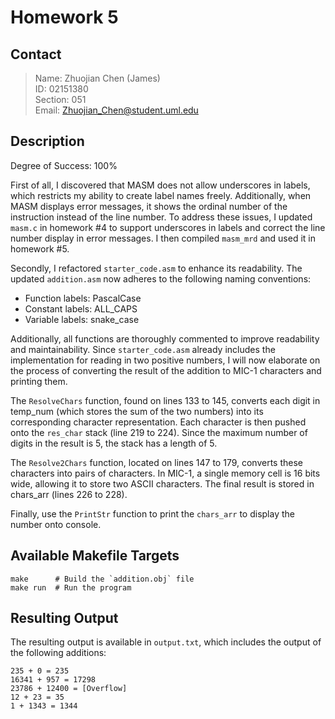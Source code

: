 # Homework 5

## Contact

> Name: Zhuojian Chen (James)  
> ID: 02151380  
> Section: 051  
> Email: Zhuojian_Chen@student.uml.edu

## Description

Degree of Success: 100%

First of all, I discovered that MASM does not allow underscores in labels, which restricts my ability to create label names freely. Additionally, when MASM displays error messages, it shows the ordinal number of the instruction instead of the line number. To address these issues, I updated `masm.c` in homework #4 to support underscores in labels and correct the line number display in error messages. I then compiled `masm_mrd` and used it in homework #5.

Secondly, I refactored `starter_code.asm` to enhance its readability. The updated
`addition.asm` now adheres to the following naming conventions:

* Function labels: PascalCase
* Constant labels: ALL_CAPS
* Variable labels: snake_case

Additionally, all functions are thoroughly commented to improve readability and maintainability. Since `starter_code.asm` already includes the implementation for reading in two positive numbers, I will now elaborate on the process of converting the result of the addition to MIC-1 characters and printing them.

The `ResolveChars` function, found on lines 133 to 145, converts each digit in temp_num (which stores the sum of the two numbers) into its corresponding character representation. Each character is then pushed onto the `res_char` stack (line 219 to 224). Since the maximum number of digits in the result is 5, the stack has a length of 5.

The `Resolve2Chars` function, located on lines 147 to 179, converts these characters into pairs of characters. In MIC-1, a single memory cell is 16 bits wide, allowing it to store two ASCII characters. The final result is stored in chars_arr (lines 226 to 228).

Finally, use the `PrintStr` function to print the `chars_arr` to display the number onto console.

## Available Makefile Targets

~~~shell
make      # Build the `addition.obj` file
make run  # Run the program
~~~

## Resulting Output

The resulting output is available in
`output.txt`, which includes the output of the following additions:

```
235 + 0 = 235
16341 + 957 = 17298
23786 + 12400 = [Overflow]
12 + 23 = 35
1 + 1343 = 1344
```
